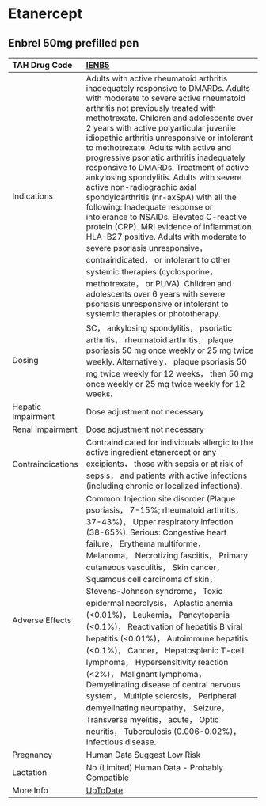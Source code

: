 # Etanercept

## Enbrel 50mg prefilled pen

| TAH Drug Code      | [IENB5](https://www.tahsda.org.tw/drugs/hissearch.php?drug_code=IENB5)                                                                                                                                                                                                                                                                                                                                                                                                                                                                                                                                                                                                                                                                                                                                                                                                                                                                                                                            |
|:-------------------|:--------------------------------------------------------------------------------------------------------------------------------------------------------------------------------------------------------------------------------------------------------------------------------------------------------------------------------------------------------------------------------------------------------------------------------------------------------------------------------------------------------------------------------------------------------------------------------------------------------------------------------------------------------------------------------------------------------------------------------------------------------------------------------------------------------------------------------------------------------------------------------------------------------------------------------------------------------------------------------------------------|
| Indications        | Adults with active rheumatoid arthritis inadequately responsive to DMARDs. Adults with moderate to severe active rheumatoid arthritis not previously treated with methotrexate. Children and adolescents over 2 years with active polyarticular juvenile idiopathic arthritis unresponsive or intolerant to methotrexate. Adults with active and progressive psoriatic arthritis inadequately responsive to DMARDs. Treatment of active ankylosing spondylitis. Adults with severe active non-radiographic axial spondyloarthritis (nr-axSpA) with all the following: Inadequate response or intolerance to NSAIDs. Elevated C-reactive protein (CRP). MRI evidence of inflammation. HLA-B27 positive. Adults with moderate to severe psoriasis unresponsive， contraindicated， or intolerant to other systemic therapies (cyclosporine， methotrexate， or PUVA). Children and adolescents over 6 years with severe psoriasis unresponsive or intolerant to systemic therapies or phototherapy. |
| Dosing             | SC， ankylosing spondylitis， psoriatic arthritis， rheumatoid arthritis， plaque psoriasis 50 mg once weekly or 25 mg twice weekly. Alternatively， plaque psoriasis 50 mg twice weekly for 12 weeks， then 50 mg once weekly or 25 mg twice weekly for 12 weeks.                                                                                                                                                                                                                                                                                                                                                                                                                                                                                                                                                                                                                                                                                                                                |
| Hepatic Impairment | Dose adjustment not necessary                                                                                                                                                                                                                                                                                                                                                                                                                                                                                                                                                                                                                                                                                                                                                                                                                                                                                                                                                                     |
| Renal Impairment   | Dose adjustment not necessary                                                                                                                                                                                                                                                                                                                                                                                                                                                                                                                                                                                                                                                                                                                                                                                                                                                                                                                                                                     |
| Contraindications  | Contraindicated for individuals allergic to the active ingredient etanercept or any excipients， those with sepsis or at risk of sepsis， and patients with active infections (including chronic or localized infections).                                                                                                                                                                                                                                                                                                                                                                                                                                                                                                                                                                                                                                                                                                                                                                        |
| Adverse Effects    | Common: Injection site disorder (Plaque psoriasis， 7-15%; rheumatoid arthritis， 37-43%)， Upper respiratory infection (38-65%). Serious: Congestive heart failure， Erythema multiforme， Melanoma， Necrotizing fasciitis， Primary cutaneous vasculitis， Skin cancer， Squamous cell carcinoma of skin， Stevens-Johnson syndrome， Toxic epidermal necrolysis， Aplastic anemia (<0.01%)， Leukemia， Pancytopenia (<0.1%)， Reactivation of hepatitis B viral hepatitis (<0.01%)， Autoimmune hepatitis (<0.1%)， Cancer， Hepatosplenic T-cell lymphoma， Hypersensitivity reaction (<2%)， Malignant lymphoma， Demyelinating disease of central nervous system， Multiple sclerosis， Peripheral demyelinating neuropathy， Seizure， Transverse myelitis， acute， Optic neuritis， Tuberculosis (0.006-0.02%)， Infectious disease.                                                                                                                                                   |
| Pregnancy          | Human Data Suggest Low Risk                                                                                                                                                                                                                                                                                                                                                                                                                                                                                                                                                                                                                                                                                                                                                                                                                                                                                                                                                                       |
| Lactation          | No (Limited) Human Data - Probably Compatible                                                                                                                                                                                                                                                                                                                                                                                                                                                                                                                                                                                                                                                                                                                                                                                                                                                                                                                                                     |
| More Info          | [UpToDate](https://www.uptodate.com/contents/etanercept-drug-information)                                                                                                                                                                                                                                                                                                                                                                                                                                                                                                                                                                                                                                                                                                                                                                                                                                                                                                                         |

